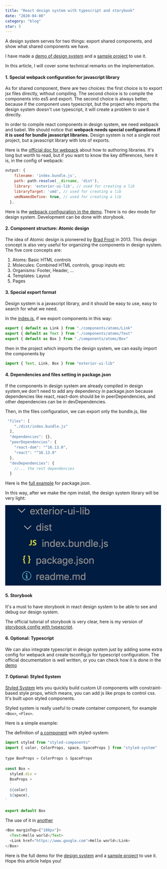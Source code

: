 ```yaml
---
title: "React design system with typescript and storybook"
date: "2020-04-08"
category: "blog"
star: 5
---
```


A design system serves for two things: export shared components, and show what shared components we have.

I have made a [demo of design system](https://github.com/AlbertWhite/react-design-system-with-typescript-storybook) and a [sample project](https://github.com/AlbertWhite/react-demos/blob/master/demo44-use-exterior-lib/src/App.js) to use it.

In this article, I will cover some technical remarks on the implementation.

#### 1. Special webpack configuration for javascript library

As for shared component, there are two choices: the first choice is to export jsx files directly, without compiling. The second choice is to compile the components into es5 and export. The second choice is always better, because if the component uses typescript, but the project who imports the design system doesn't use typescript, it will create a problem to use it directly.

In order to compile react components in design system, we need webpack and babel. We should notice that **webpack needs special configurations if it is used for bundle javascript libraries.** Design system is not a single root project, but a javascript library with lots of exports.

Here is the [official doc for webpack](https://webpack.js.org/guides/author-libraries/) about how to authoring libraries. It's long but worth to read, but if you want to know the key differences, here it is, in the config of webpack:

```js
output: {
    filename: 'index.bundle.js',
    path: path.resolve(__dirname, 'dist'),
    library: 'exterior-ui-lib', // used for creating a lib
    libraryTarget: 'umd', // used for creating a lib
    umdNamedDefine: true, // used for creating a lib
  },
```

Here is the [webpack configuration in the demo](https://github.com/AlbertWhite/react-design-system-with-typescript-storybook/blob/master/webpack.js). There is no dev mode for design system. Development can be done with storybook.

#### 2. Component structure: Atomic design

The idea of Atomic design is pioneered by [Brad Frost](https://bradfrost.com/) in 2013. This design concept is also very useful for organizing the components in design system. The five core concepts are:

1. Atoms: Basic HTML controls
2. Molecules: Combined HTML controls, group inputs etc
3. Organisms: Footer, Header, ...
4. Templates: Layout
5. Pages

#### 3. Special export format

Design system is a javascript library, and it should be easy to use, easy to search for what we need.

In the [index.js](https://github.com/AlbertWhite/react-design-system-with-typescript-storybook/blob/master/src/index.tsx), if we export components in this way:

```js
export { default as Link } from "./components/atoms/Link"
export { default as Text } from "./components/atoms/Text"
export { default as Box } from "./components/atoms/Box"
```

then in the project which imports the design system, we can easily import the components by

```js
import { Text, Link, Box } from "exterior-ui-lib"
```

#### 4. Dependencies and files setting in package.json

If the components in design system are already compiled in design system,we don't need to add any dependency in package.json because dependencies like react, react-dom should be in peerDependencies, and other dependencies can be in devDependencies.

Then, in the files configuration, we can export only the bundle.js, like

```js
 "files": [
    "./dist/index.bundle.js"
  ],
  "dependencies": {},
  "peerDependencies": {
    "react-dom": "^16.13.0",
    "react": "^16.13.0"
  },
  "devDependencies": {
    //... the rest dependencies
  }
```

Here is the [full example](https://github.com/AlbertWhite/react-design-system-with-typescript-storybook/blob/master/package.json) for package.json.

In this way, after we make the npm install, the design system library will be very light:

![](images/designsystem/1.png)

#### 5. Storybook

It's a must to have storybook in react design system to be able to see and debug our design system.

The official tutorial of storybook is very clear, here is my version of [storybook config with typescript](https://github.com/AlbertWhite/react-design-system-with-typescript-storybook/blob/master/.storybook/main.js).

#### 6. Optional: Typescript

We can also integrate typescript in design system just by adding some extra config for webpack and create tsconfig.js for typescript configuration. The official documentation is well written, or you can check how it is done in the [demo](https://github.com/AlbertWhite/react-design-system-with-typescript-storybook)

#### 7. Optional: Styled System

[Styled System](https://styled-system.com/) lets you quickly build custom UI components with constraint-based style props, which means, you can add js like props to control css. It's built upon styled components.

Styled system is really useful to create container component, for example `<Box>`, `<Flex>`.

Here is a simple example:

The definition of [a component](https://github.com/AlbertWhite/react-design-system-with-typescript-storybook/blob/master/src/components/atoms/Box/index.tsx) with styled-system:

```js
import styled from "styled-components"
import { color, ColorProps, space, SpaceProps } from "styled-system"

type BoxProps = ColorProps & SpaceProps

const Box =
  styled.div <
  BoxProps >
  `
  ${color}
  ${space},
`

export default Box
```

The use of it in [another](https://github.com/AlbertWhite/react-demos/blob/master/demo44-use-exterior-lib/src/App.js)

```js
<Box marginTop={"180px"}>
  <Text>Hello world</Text>
  <Link href="https://www.google.com">Hello world</Link>
</Box>
```

Here is the full demo for the [design system](https://github.com/AlbertWhite/react-design-system-with-typescript-storybook) and a [sample project](https://github.com/AlbertWhite/react-demos/blob/master/demo44-use-exterior-lib/src/App.js) to use it. Hope this article helps you!
